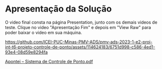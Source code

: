# Apresentação da Solução

O video final consta na página Presentation, junto com os demais videos de teste. Clique no video "Apresentação Fim" e depois em "View Raw" para poder baixar o video em sua máquina.


https://github.com/ICEI-PUC-Minas-PMV-ADS/pmv-ads-2023-1-e2-proj-int-t6-projeto-controle-de-ponto/assets/114624183/6751d998-c586-4ed1-93e4-08d59e8294fa

[Apontei – Sistema de Controle de Ponto.pdf](https://github.com/ICEI-PUC-Minas-PMV-ADS/pmv-ads-2023-1-e2-proj-int-t6-projeto-controle-de-ponto/files/11780041/Apontei.Sistema.de.Controle.de.Ponto.pdf)

